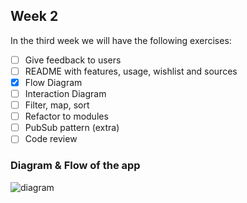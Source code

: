 ## Week 2
In the third week we will have the following exercises:
- [ ] Give feedback to users
- [ ] README with features, usage, wishlist and sources
- [x] Flow Diagram
- [ ] Interaction Diagram
- [ ] Filter, map, sort
- [ ] Refactor to modules
- [ ] PubSub pattern (extra)
- [ ] Code review

### Diagram & Flow of the app
![diagram](https://github.com/IanCStewart/minor-wafs/blob/week3/week3/week3-flow-diagram.png)
